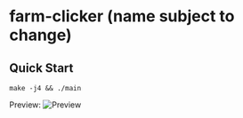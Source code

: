 # farm-clicker (name subject to change)

## Quick Start

```shell
make -j4 && ./main
```

Preview:
![Preview](preview.gif)

